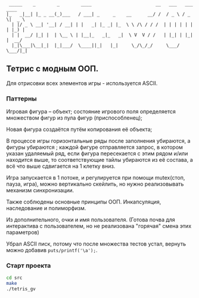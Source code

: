 ```
 _____    _        _        ____                        __   ___   ___  ____  
|_   _|__| |_ _ __(_)___   / ___| _     _    __      __/ /  / _ \ / _ \|  _ \ 
  | |/ _ \ __| '__| / __| | |   _| |_ _| |_  \ \ /\ / / /  | | | | | | | |_) |
  | |  __/ |_| |  | \__ \ | |__|_   _|_   _|  \ V  V / /   | |_| | |_| |  __/ 
  |_|\___|\__|_|  |_|___/  \____||_|   |_|     \_/\_/_/     \___/ \___/|_|    
```

## Тетрис с модным ООП. 

Для отрисовки всех элементов игры - используется ASCII. 


### Паттерны
Игровая фигура – объект; состояние игрового поля определяется множеством фигур из пула фигур (приспособленец);

Новая фигура создаётся путём копирования её объекта;

В процессе игры горизонтальные ряды после заполнения убираются, а фигуры убираются ; каждой фигуре отправляется запрос, в котором указан удаляемый ряд, если фигура пересекается с этим рядом и/или находится выше, то соответствующие тайлы убираются из её состава, а всё что выше сдвигается на 1 клетку вниз.

Игра запускается в 1 потоке, и регулируется при помощи mutex(стоп, пауза, игра), можно вертикально скейлить, но нужно реализовывать механизм синхронизации.

Также соблюдены основные принципы ООП. Инкапсуляция, наследование и полиморфизм.

Из дополнительного, очки и имя пользователя. (Готова почва для интерактива с пользователем, но не реализована "горячая" смена этих параметров)

Убрал ASCII писк, потому что после множества тестов устал, вернуть можно добавив `puts/printf('\a');`. 

### Старт проекта

```bash
cd src 
make
./tetris_gv
```


